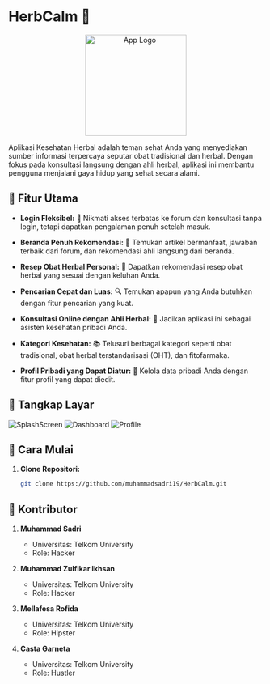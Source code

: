 # HerbCalm 🌿

<p align="center">
  <img src="assets/images/logo/logo.png" alt="App Logo" width="200" />
</p>

Aplikasi Kesehatan Herbal adalah teman sehat Anda yang menyediakan sumber informasi terpercaya seputar obat tradisional dan herbal. Dengan fokus pada konsultasi langsung dengan ahli herbal, aplikasi ini membantu pengguna menjalani gaya hidup yang sehat secara alami.

## 🌟 Fitur Utama

- **Login Fleksibel:** 🚪 Nikmati akses terbatas ke forum dan konsultasi tanpa login, tetapi dapatkan pengalaman penuh setelah masuk.

- **Beranda Penuh Rekomendasi:** 🏡 Temukan artikel bermanfaat, jawaban terbaik dari forum, dan rekomendasi ahli langsung dari beranda.

- **Resep Obat Herbal Personal:** 🌱 Dapatkan rekomendasi resep obat herbal yang sesuai dengan keluhan Anda.

- **Pencarian Cepat dan Luas:** 🔍 Temukan apapun yang Anda butuhkan dengan fitur pencarian yang kuat.

- **Konsultasi Online dengan Ahli Herbal:** 💬 Jadikan aplikasi ini sebagai asisten kesehatan pribadi Anda.

- **Kategori Kesehatan:** 📚 Telusuri berbagai kategori seperti obat tradisional, obat herbal terstandarisasi (OHT), dan fitofarmaka.

- **Profil Pribadi yang Dapat Diatur:** 👤 Kelola data pribadi Anda dengan fitur profil yang dapat diedit.

## 📱 Tangkap Layar

![SplashScreen](assets/images/screenshoot/1.jpg)
![Dashboard](assets/images/screenshoot/2.jpg)
![Profile](assets/images/screenshoot/3.jpg)


## 🚀 Cara Mulai

1. **Clone Repositori:**
   ```bash
   git clone https://github.com/muhammadsadri19/HerbCalm.git
   ```

## 🤝 Kontributor

1. **Muhammad Sadri**
   - Universitas: Telkom University
   - Role: Hacker

2. **Muhammad Zulfikar Ikhsan**
   - Universitas: Telkom University
   - Role: Hacker

3. **Mellafesa Rofida**
   - Universitas: Telkom University
   - Role: Hipster
   
4. **Casta Garneta**
   - Universitas: Telkom University
   - Role: Hustler
